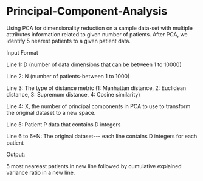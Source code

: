 # Principal-Component-Analysis
Using PCA for dimensionality reduction on a sample data-set with multiple attributes information related to given number of patients. After PCA, we identify 5 nearest patients to a given patient data. 

Input Format

Line 1: D (number of data dimensions that can be between 1 to 10000)

Line 2: N (number of patients-between 1 to 1000)

Line 3: The type of distance metric (1: Manhattan distance, 2: Euclidean distance, 3: Supremum distance, 4: Cosine similarity)

Line 4: X, the number of principal components in PCA to use to transform the original dataset to a new space.

Line 5: Patient P data that contains D integers

Line 6 to 6+N: The original dataset--- each line contains D integers for each patient

Output:

5 most neareast patients in new line followed by cumulative explained variance ratio in a new line.
